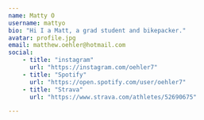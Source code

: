 ```yaml
---
name: Matty O
username: mattyo
bio: "Hi I a Matt, a grad student and bikepacker."
avatar: profile.jpg
email: matthew.oehler@hotmail.com
social:
    - title: "instagram"
      url: "https://instagram.com/oehler7"
    - title: "Spotify"
      url: "https://open.spotify.com/user/oehler7"
    - title: "Strava"
      url: "https://www.strava.com/athletes/52690675"

---
```

